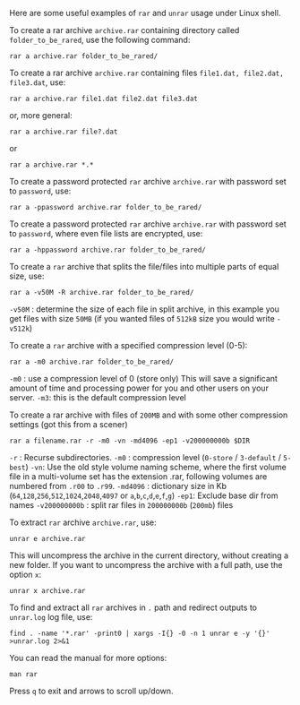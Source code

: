 
Here are some useful examples of `rar` and `unrar` usage under Linux shell. 

To create a rar archive `archive.rar` containing directory called `folder_to_be_rared`, use the following command:

~~~
rar a archive.rar folder_to_be_rared/
~~~

To create a rar archive `archive.rar` containing files `file1.dat, file2.dat, file3.dat`, use:

~~~
rar a archive.rar file1.dat file2.dat file3.dat
~~~

or, more general:

~~~
rar a archive.rar file?.dat
~~~

 or 
 
~~~
rar a archive.rar *.* 
~~~

To create a password protected `rar` archive `archive.rar` with password set to `password`, use:

~~~
rar a -ppassword archive.rar folder_to_be_rared/ 
~~~

To create a password protected `rar` archive `archive.rar` with password set to `password`, where even file lists are encrypted, use:

~~~
rar a -hppassword archive.rar folder_to_be_rared/ 
~~~

To create a `rar` archive that splits the file/files into multiple parts of equal size, use:

~~~
rar a -v50M -R archive.rar folder_to_be_rared/
~~~

`-v50M` : determine the size of each file in split archive, in this example you get files with size `50MB` (if you wanted files of `512kB` size you would write `-v512k`)

To create a `rar` archive with a specified compression level (0-5):

~~~
rar a -m0 archive.rar folder_to_be_rared/
~~~

`-m0` : use a compression level of 0 (store only)
This will save a significant amount of time and processing power for you and other users on your server. 
`-m3`: this is the default compression level

To create a rar archive with files of `200MB` and with some other compression settings (got this from a scener)

~~~
rar a filename.rar -r -m0 -vn -md4096 -ep1 -v200000000b $DIR
~~~

`-r` : Recurse subdirectories.
`-m0` : compression level (`0-store` / `3-default` / `5-best`)
`-vn`: Use the old style volume naming scheme, where the first volume file in a multi-volume set has the extension .rar, following volumes are numbered from `.r00` to `.r99`.
`-md4096` : dictionary size in Kb (`64`,`128`,`256`,`512`,`1024`,`2048`,`4097`  or `a`,`b`,`c`,`d`,`e`,`f`,`g`)
`-ep1`:  Exclude base dir from names
`-v200000000b` : split rar files in `200000000b` (`200mb`) files

To extract `rar` archive `archive.rar`, use:

~~~
unrar e archive.rar 
~~~
 
This will uncompress the archive in the current directory, without creating a new folder. If you want to uncompress the archive with a full path, use the option `x`:

~~~
unrar x archive.rar 
~~~

To find and extract all `rar` archives in `.` path and redirect outputs to `unrar.log` log file, use:

~~~
find . -name '*.rar' -print0 | xargs -I{} -0 -n 1 unrar e -y '{}' >unrar.log 2>&1
~~~

You can read the manual for more options:

~~~
man rar
~~~

Press `q` to exit and arrows to scroll up/down.



